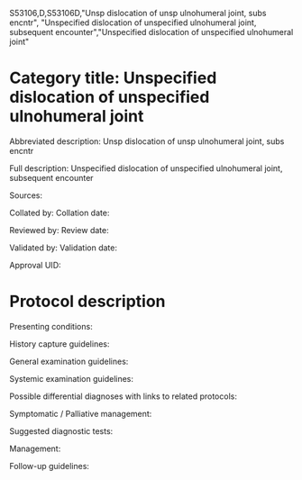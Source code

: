 S53106,D,S53106D,"Unsp dislocation of unsp ulnohumeral joint, subs encntr", "Unspecified dislocation of unspecified ulnohumeral joint, subsequent encounter","Unspecified dislocation of unspecified ulnohumeral joint"
# Category title: Unspecified dislocation of unspecified ulnohumeral joint

Abbreviated description: Unsp dislocation of unsp ulnohumeral joint, subs encntr

Full description: Unspecified dislocation of unspecified ulnohumeral joint, subsequent encounter

Sources:

Collated by:
Collation date:

Reviewed by:
Review date:

Validated by:
Validation date:

Approval UID:

# Protocol description

Presenting conditions:

History capture guidelines:

General examination guidelines:

Systemic examination guidelines:

Possible differential diagnoses with links to related protocols:

Symptomatic / Palliative management:

Suggested diagnostic tests:

Management:

Follow-up guidelines:
